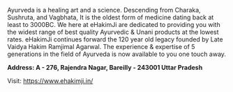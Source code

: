 Ayurveda is a healing art and a science. Descending from Charaka, Sushruta, and Vagbhata, It is the oldest form of medicine dating back at least to 3000BC. We here at eHakimJi are dedicated to providing you with the widest range of best quality Ayurvedic & Unani products at the lowest rates. eHakimJi continues forward the 120 year old legacy founded by Late Vaidya Hakim Ramjimal Agarwal. The experience & expertise of 5 generations in the field of Ayurveda is now available to you one touch away.

**Address: A - 276, Rajendra Nagar, Bareilly - 243001 Uttar Pradesh**

Visit: https://www.ehakimji.in/
